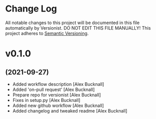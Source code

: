 # Change Log

All notable changes to this project will be documented in this file
automatically by Versionist. DO NOT EDIT THIS FILE MANUALLY!
This project adheres to [Semantic Versioning](http://semver.org/).

# v0.1.0
## (2021-09-27)

* Added workflow description [Alex Bucknall]
* Added 'on-pull request' [Alex Bucknall]
* Prepare repo for versionist [Alex Bucknall]
* Fixes in setup.py [Alex Bucknall]
* Added new github workflow [Alex Bucknall]
* Added changelog and tweaked readme [Alex Bucknall]
